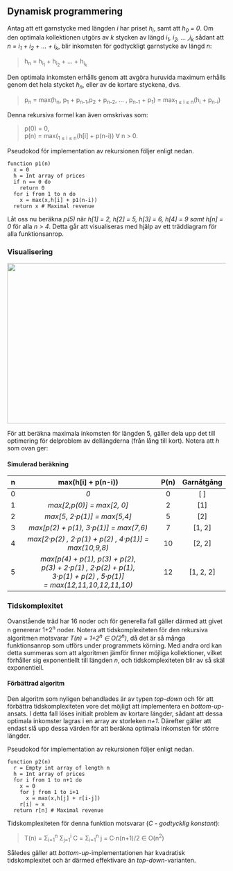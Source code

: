 ## Dynamisk programmering 
Antag att ett garnstycke med längden *i* har priset *h<sub>i</sub>*, samt att *h<sub>0</sub> = 0*. 
Om den optimala kollektionen utgörs av *k* stycken av längd
*i<sub>1</sub>, i<sub>2</sub>, ... ,i<sub>k</sub>* sådant att *n = i<sub>1</sub> + i<sub>2</sub> + ... + i<sub>k</sub>*, 
blir inkomsten för godtyckligt garnstycke av längd *n*:
> h<sub>n</sub> = h<sub>i<sub>1</sub></sub> + h<sub>i<sub>2</sub></sub> + ... + h<sub>i<sub>k</sub></sub>

Den optimala inkomsten erhålls genom att avgöra huruvida maximum erhålls genom det hela stycket *h<sub>n</sub>*, eller av de kortare styckena, dvs.
> p<sub>n</sub> = max(h<sub>n</sub>, p<sub>1</sub> + p<sub>n-1</sub>,p<sub>2</sub> + p<sub>n-2</sub>, ... , p<sub>n-1</sub> + p<sub>1</sub>) = max<sub>1 ≤ i ≤ n</sub>(h<sub>i</sub> + p<sub>n-i</sub>)

Denna rekursiva formel kan även omskrivas som: 
> p(0) = 0, </br>
> p(n) = max(<sub>1 ≤ i ≤ n</sub>(h[i] + p(n-i)) ∀ n > 0. </br>

Pseudokod för implementation av rekursionen följer enligt nedan. 
```
function p1(n)
  x = 0 
  h = Int array of prices
  if n == 0 do 
    return 0
  for i from 1 to n do 
    x = max(x,h[i] + p1(n-i))
  return x # Maximal revenue 
```
Låt oss nu beräkna *p(5)* när *h[1] = 2, h[2] = 5, h[3] = 6, h[4] = 9 samt h[n] = 0* för alla *n > 4*. Detta går att visualiseras med hjälp av ett träddiagram för alla funktionsanrop.
### Visualisering 
<p align="center">
  <img width="530" height="370" src="https://gits-15.sys.kth.se/grudat20/raymondw-ovn6/blob/master/tree.png">
</p>

För att beräkna maximala inkomsten för längden 5, gäller dela upp det till optimering för delproblem av dellängderna (från lång till kort). Notera att *h* som ovan ger:

#### Simulerad beräkning
| n     |  max(h[i] + p(n-i))                                  | P(n)  | Garnåtgång |
| ------|:----------------------------------------------------:|:-----:|:----------:|
| 0     | *0*                                                  |   0   |   [ ]      |
| 1     | *max[2,p(0)] =  max[2,  0]*                           |   2   |   [1]      |
| 2     | *max[5, 2·p(1)] = max[5,4]*                          |   5   |   [2]      |
| 3     | *max[p(2) + p(1), 3·p(1)] = max(7,6)*                |   7   | [1, 2]     |
| 4     | *max[2·p(2) , 2·p(1) + p(2) , 4·p(1)] = max(10,9,8)* |   10  | [2, 2]     |
| 5     | *max[p(4) + p(1), p(3) + p(2), <br> p(3) + 2·p(1) , 2·p(2) + p(1),  <br> 3·p(1) + p(2) , 5·p(1)]* <br> *= max(12,11,10,12,11,10)*                                        |  12   | [1, 2, 2]  |
 
### Tidskomplexitet 
Ovanstående träd har 16 noder och för generella fall gäller därmed att givet n genererar 1+2<sup>n</sup> noder. Notera att tidskomplexiteten för den rekursiva algoritmen motsvarar *T(n) = 1+2<sup>n</sup> ∈ O(2<sup>n</sup>)*, då det är så många funktionsanrop som utförs under programmets körning. 
Med andra ord kan detta summeras som att algoritmen jämför finner möjliga kollektioner, vilket förhåller sig exponentiellt till längden *n*, och tidskomplexiteten blir av så skäl exponentiell. 

#### Förbättrad algoritm  
Den algoritm som nyligen behandlades är av typen *top-down* och för att förbättra tidskomplexiteten vore det möjligt att implementera en *bottom-up*-ansats. I detta fall löses initialt problem av kortare längder, sådant att dessa optimala inkomster lagras i en array av storleken *n+1*. Därefter gäller att endast slå upp dessa värden för att beräkna optimala inkomsten för större längder. 

Pseudokod för implementation av rekursionen följer enligt nedan. 
```
function p2(n)
  r = Empty int array of length n 
  h = Int array of prices
  for i from 1 to n+1 do
    x = 0
    for j from 1 to i+1
      x = max(x,h[j] + r[i-j])
    r[i] ≈ x
  return r[n] # Maximal revenue 
```
Tidskomplexiteten för denna funktion motsvarar (*C - godtycklig konstant*):
> T(n) = Σ<sub>i=1</sub><sup>n</sup> Σ<sub>j=1</sub><sup>i</sup> C = Σ<sub>i=1</sub><sup>n</sup> j = C⋅n(n+1)/2 ∈ O(n<sup>2</sup>)

Således gäller att *bottom-up*-implementationen har kvadratisk tidskomplexitet och är därmed effektivare än *top-down*-varianten.  
